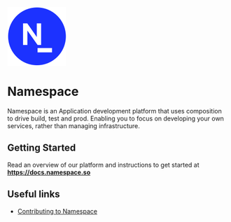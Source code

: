 ![Logo](/devworkflow/web/public/icons/logo_filled.svg)

# Namespace

Namespace is an Application development platform that uses composition to drive build, test and
prod. Enabling you to focus on developing your own services, rather than managing infrastructure.

## Getting Started

Read an overview of our platform and instructions to get started at
**https://docs.namespace.so**

## Useful links

- [Contributing to Namespace](/CONTRIBUTING.md)
